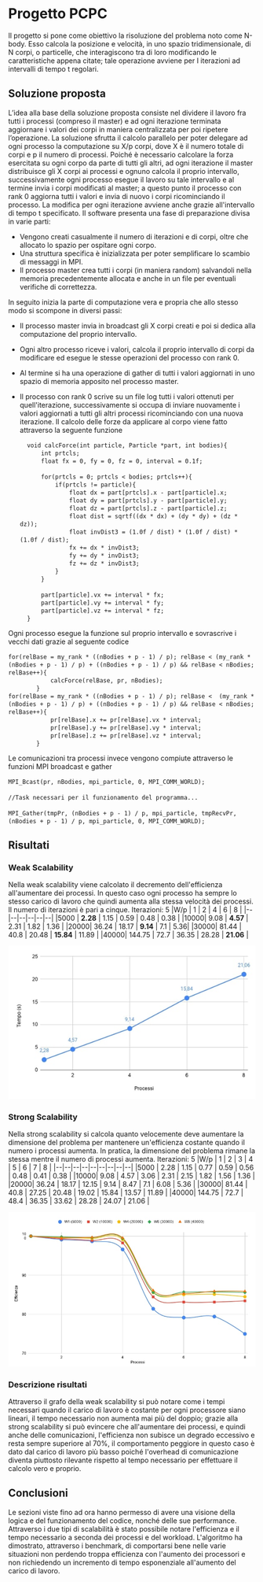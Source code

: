 ﻿# Progetto PCPC
Il progetto si pone come obiettivo la risoluzione del problema noto come N-body. Esso calcola la posizione e velocità, in uno spazio tridimensionale, di N corpi, o particelle, che interagiscono tra di loro modificando le caratteristiche appena citate; tale operazione avviene per I iterazioni ad intervalli di tempo t regolari.

## Soluzione proposta
L’idea alla base della soluzione proposta consiste nel dividere il lavoro fra tutti i processi (compreso il master) e ad ogni iterazione terminata aggiornare i valori dei corpi in maniera centralizzata per poi ripetere l’operazione.
La soluzione sfrutta il calcolo parallelo per poter delegare ad ogni processo la computazione su X/p corpi, dove X è il numero totale di corpi e p il numero di processi. Poiché è necessario calcolare la forza esercitata su ogni corpo da parte di tutti gli altri, ad ogni iterazione il master distribuisce gli X corpi ai processi e ognuno calcola il proprio intervallo, successivamente ogni processo esegue il lavoro su tale intervallo e al termine invia i corpi modificati al master; a questo punto il processo con rank 0 aggiorna tutti i valori e invia di nuovo i corpi ricominciando il processo. La modifica per ogni iterazione avviene anche grazie all'intervallo di tempo t specificato.
Il software presenta una fase di preparazione divisa in varie parti:

- Vengono creati casualmente il numero di iterazioni e di corpi, oltre che allocato lo spazio per ospitare ogni corpo.
- Una struttura specifica è inizializzata per poter semplificare lo scambio di messaggi in MPI.
- Il processo master crea tutti i corpi (in maniera random) salvandoli nella memoria precedentemente allocata e anche in un file per eventuali verifiche di correttezza.

In seguito inizia la parte di computazione vera e propria che allo stesso modo si scompone in diversi passi:

- Il processo master invia in broadcast gli X corpi creati e poi si dedica alla computazione del proprio intervallo.
- Ogni altro processo riceve i valori, calcola il proprio intervallo di corpi da modificare ed esegue le stesse operazioni del processo con rank 0.
-  Al termine si ha una operazione di gather di tutti i valori aggiornati in uno spazio di memoria apposito nel processo master.
- Il processo con rank 0 scrive su un file log tutti i valori ottenuti per quell'iterazione, successivamente si occupa di inviare nuovamente i valori aggiornati a tutti gli altri processi ricominciando con una nuova iterazione.
Il calcolo delle forze da applicare al corpo viene fatto attraverso la seguente funzione

	    void calcForce(int particle, Particle *part, int bodies){
			int prtcls;
			float fx = 0, fy = 0, fz = 0, interval = 0.1f;

			for(prtcls = 0; prtcls < bodies; prtcls++){
				if(prtcls != particle){
					float dx = part[prtcls].x - part[particle].x;
					float dy = part[prtcls].y - part[particle].y;
					float dz = part[prtcls].z - part[particle].z;
					float dist = sqrtf((dx * dx) + (dy * dy) + (dz * dz));
					float invDist3 = (1.0f / dist) * (1.0f / dist) * (1.0f / dist);
					fx += dx * invDist3;
					fy += dy * invDist3;
					fz += dz * invDist3;
				}
			}

			part[particle].vx += interval * fx;
			part[particle].vy += interval * fy;
			part[particle].vz += interval * fz;
		}
Ogni processo esegue la funzione sul proprio intervallo e sovrascrive i vecchi dati grazie al seguente codice

    for(relBase = my_rank * ((nBodies + p - 1) / p); relBase < (my_rank * (nBodies + p - 1) / p) + ((nBodies + p - 1) / p) && relBase < nBodies; relBase++){
				calcForce(relBase, pr, nBodies);
			}
	for(relBase = my_rank * ((nBodies + p - 1) / p); relBase <  (my_rank * (nBodies + p - 1) / p) + ((nBodies + p - 1) / p) && relBase < nBodies; relBase++){
				pr[relBase].x += pr[relBase].vx * interval;
				pr[relBase].y += pr[relBase].vy * interval;
				pr[relBase].z += pr[relBase].vz * interval;
			}
Le comunicazioni tra processi invece vengono compiute attraverso le funzioni MPI broadcast e gather

    MPI_Bcast(pr, nBodies, mpi_particle, 0, MPI_COMM_WORLD);
    
    //Task necessari per il funzionamento del programma...
    
    MPI_Gather(tmpPr, (nBodies + p - 1) / p, mpi_particle, tmpRecvPr, (nBodies + p - 1) / p, mpi_particle, 0, MPI_COMM_WORLD);

## Risultati

### Weak Scalability

Nella weak scalability viene calcolato il decremento dell'efficienza all'aumentare dei processi. In questo caso ogni processo ha sempre lo stesso carico di lavoro che quindi aumenta alla stessa velocità dei processi. Il numero di iterazioni è pari a cinque.
Iterazioni: 5
|W/p  | 1 | 2 | 4 | 6 | 8 |
|--|--|--|--|--|--|
|5000 | **2.28** | 1.15 | 0.59 | 0.48 | 0.38 |
|10000| 9.08 | **4.57** | 2.31 | 1.82 | 1.36 |
|20000| 36.24 | 18.17 | **9.14** | 7.1 | 5.36|
|30000| 81.44 | 40.8 | 20.48 | **15.84** | 11.89 |
|40000| 144.75 | 72.7 | 36.35 | 28.28 | **21.06** |

![Weak scalability graph](https://github.com/Fulvio97/Nbody_mpi/blob/master/Weak%20scalability.jpg?raw=true)

### Strong Scalability
Nella strong scalability si calcola quanto velocemente deve aumentare la dimensione del problema per mantenere un'efficienza costante quando il numero i processi aumenta. In pratica, la dimensione del problema rimane la stessa mentre il numero di processi aumenta.
Iterazioni: 5
|W/p  | 1 | 2 | 3 | 4 | 5 | 6 | 7 | 8 |
|--|--|--|--|--|--|--|--|--|
|5000 | 2.28 | 1.15 | 0.77 | 0.59 | 0.56 | 0.48 | 0.41 | 0.38 |
|10000| 9.08 | 4.57 | 3.06 | 2.31 | 2.15 | 1.82 | 1.56 | 1.36 |
|20000| 36.24 | 18.17 | 12.15 | 9.14 | 8.47 | 7.1 | 6.08 | 5.36 |
|30000| 81.44 | 40.8 | 27.25 | 20.48 | 19.02 | 15.84 | 13.57 | 11.89 |
|40000| 144.75 | 72.7 | 48.4 | 36.35 | 33.62 | 28.28 | 24.07 | 21.06 |

![Strong scalability graph](https://github.com/Fulvio97/Nbody_mpi/blob/master/Strong%20scalability.jpg?raw=true)

### Descrizione risultati
Attraverso il grafo della weak scalability si può notare come i tempi necessari quando il carico di lavoro è costante per ogni processore siano lineari, il tempo necessario non aumenta mai più del doppio; grazie alla strong scalability si può evincere che all'aumentare dei processi, e quindi anche delle comunicazioni, l'efficienza non subisce un degrado eccessivo e resta sempre superiore al 70%, il comportamento peggiore in questo caso è dato dal carico di lavoro più basso poiché l'overhead di comunicazione diventa piuttosto rilevante rispetto al tempo necessario per effettuare il calcolo vero e proprio.

## Conclusioni

Le sezioni viste fino ad ora hanno permesso di avere una visione della logica e del funzionamento del codice, nonché delle sue performance. Attraverso i due tipi di scalabilità è stato possibile notare l'efficienza e il tempo necessario a seconda dei processi e del workload. L'algoritmo ha dimostrato, attraverso i benchmark, di comportarsi bene nelle varie situazioni non perdendo troppa efficienza con l'aumento dei processori e non richiedendo un incremento di tempo esponenziale all'aumento del carico di lavoro.
